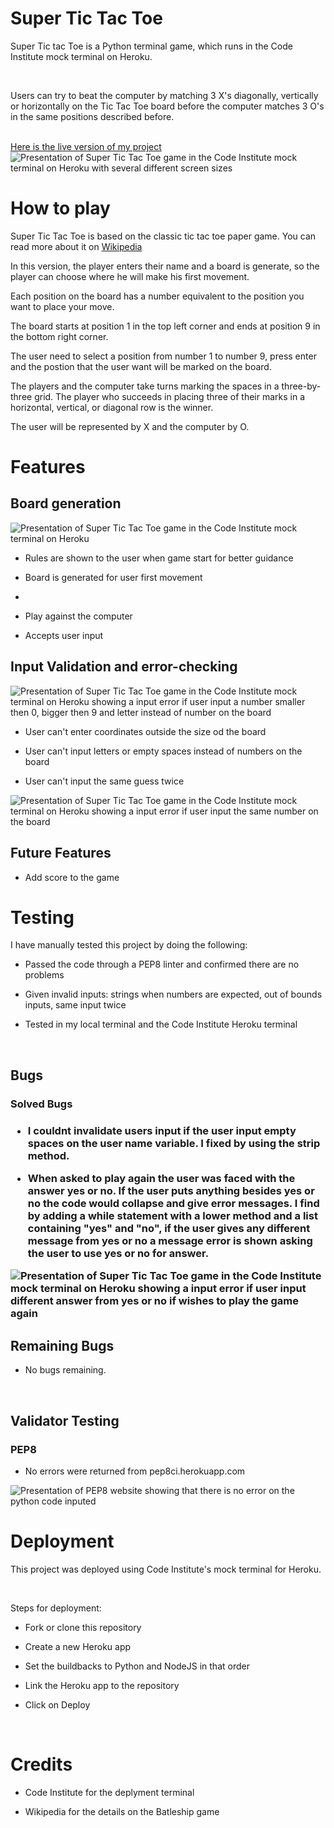 # Super Tic Tac Toe
<p>Super Tic tac Toe is a Python terminal game, which runs in the Code Institute mock terminal on Heroku.</p>
<br>
<p>Users can try to beat the computer by matching 3 X's diagonally, vertically or horizontally on the Tic Tac Toe board before the computer matches 3 O's in the same positions described before.</p>
<br>
<a href="https://tttpy.herokuapp.com/" target="_blank" aria-label="Visit Super Tic Tac Toe live website in the Code Institute mock terminal on Heroku. (Opens in another page)">Here is the live version of my project</a>
<br>
<img src="assets/images/ttt1.jpg" alt="Presentation of Super Tic Tac Toe game in the Code Institute mock terminal on Heroku with several different screen sizes">

# How to play
Super Tic Tac Toe is based on the classic tic tac toe paper game. You can read more about it on <a href = "https://en.wikipedia.org/wiki/Tic-tac-toe" target="_blank" aria-label="Visit  Tic Tac Toe Wikipedia website (Opens in another page)">Wikipedia</a>
<br>
<p>In this version, the player enters their name and a board is generate, so the player can choose where he will make his first movement.</p>
<p>Each position on the board has a number equivalent to the position you want to place your move.</p>
<p>The board starts at position 1 in the top left corner and ends at position 9 in the bottom right corner.</p>
<p>The user need to select a position from number 1 to number 9, press enter and the postion that the user  want will be marked on the board.</p>
 <p>The players and the computer take turns marking the spaces in a three-by-three grid. The player who succeeds in placing three of their marks in a horizontal, vertical, or diagonal row is the winner.</p> 
<p>The user will be represented by X and the computer by O.</p>

# Features
<h2>Board generation</h2>
<img src="assets/images/pic_1.jpg" alt="Presentation of Super Tic Tac Toe game in the Code Institute mock terminal on Heroku">

<ul>
    <li>
        <p>Rules are shown to the user when game start for better guidance</p>
    </li>
    <li>
        <p>Board is generated for user first movement</p>
    <li>
    <li>
        <p>Play against the computer</p>
    </li>
    <li>
        <p>Accepts user input
    </li>
</ul>
<h2>Input Validation and error-checking</h2>
<img src="assets/images/pic_2.jpg" alt="Presentation of Super Tic Tac Toe game in the Code Institute mock terminal on Heroku showing a input error if user input a number smaller then 0, bigger then 9 and  letter instead of number on the board">

<ul>
    <li>
        <p>User can't enter coordinates outside the size od the board</p>
    </li>
    <li>
        <p>User can't input letters or empty spaces instead of numbers on the board</p>
    </li>
    <li>
        <p>User can't input the same guess twice</p>
</ul>
<img src="assets/images/pic_3.jpg" alt="Presentation of Super Tic Tac Toe game in the Code Institute mock terminal on Heroku showing a input error if user input the same number on the board">

<h2>Future Features</h2>
<ul>
    <li>
        <p>Add score to the game</p>
    </li>
</ul>

# Testing
<p>I have manually tested this project by doing the following:
<ul>
    <li>
        <p>Passed the code through a PEP8 linter and confirmed there are no problems</p>
    </li>
    <li>
        <p>Given invalid inputs: strings when numbers are expected, out of bounds inputs, same input twice</p>
    </li>
    <li>
        <p>Tested in my local terminal and the Code Institute Heroku terminal</p>
    </li>
</ul>
<br>
<h2>Bugs</h2>
<h3>Solved Bugs<h3>
<ul>
    <li>
        <p>I couldnt invalidate users input if the user input empty spaces on the user name variable. I fixed by using the strip method.</p>
    </li>
    <li>
        <p>When asked to play again the user was faced with the answer yes or no. If the user puts anything besides yes or no the code would collapse and give error messages. I find by adding a while statement with a lower method and a list containing "yes" and "no", if the user gives any different message from yes or no a message error is shown asking the user to use yes or no for answer.</p>
    </li>
</ul>
<img src="assets/images/pic_5.jpg" alt="Presentation of Super Tic Tac Toe game in the Code Institute mock terminal on Heroku showing a input error if user input different answer from yes or no if wishes to play the game again">
<br>
<h2>Remaining Bugs</h2>
<ul>
    <li>
       <p>No bugs remaining.</p>
    </li>
</ul>
<br>
<h2>Validator Testing</h2>
<h3>PEP8</h3>
<ul>
    <li>
        <p>No errors were returned from pep8ci.herokuapp.com
    </li>
</ul>
<img src="assets/images/pic_4.jpg" alt="Presentation of PEP8 website showing that there is no error on the python code inputed">

# Deployment
<p>This project was deployed using Code Institute's mock terminal for Heroku.</p>
<br>
<p>Steps for deployment:</p>
<ul>
    <li>
       <p>Fork or clone this repository</p>
    </li>
    <li>
       <p>Create a new Heroku app</p>
    </li>
    <li>
       <p>Set the buildbacks to Python and NodeJS in that order</p>
    </li>
    <li>
       <p>Link the Heroku app to the repository</p>
    </li>
    <li>
       <p>Click on Deploy</p>
    </li>
</ul>
<br>

# Credits
<ul>
    <li>
        <p>Code Institute for the deplyment terminal
    </li>
    <li>
        <p>Wikipedia for the details on the Batleship game
    </li>
</ul>
